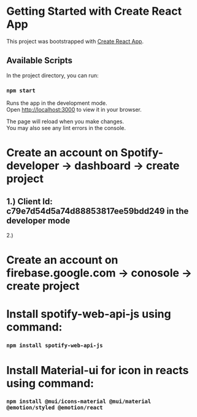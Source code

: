 # Getting Started with Create React App

This project was bootstrapped with [Create React App](https://github.com/facebook/create-react-app).

## Available Scripts

In the project directory, you can run:

### `npm start`

Runs the app in the development mode.\
Open [http://localhost:3000](http://localhost:3000) to view it in your browser.

The page will reload when you make changes.\
You may also see any lint errors in the console.

# Create an account on Spotify-developer -> dashboard -> create project
## 1.) Client Id: c79e7d54d5a74d88853817ee59bdd249 in the developer mode
2.)

# Create an account on firebase.google.com -> conosole -> create project

# Install spotify-web-api-js using command:
### `npm install spotify-web-api-js`

# Install Material-ui for icon in reacts using command:
### `npm install @mui/icons-material @mui/material @emotion/styled @emotion/react`
